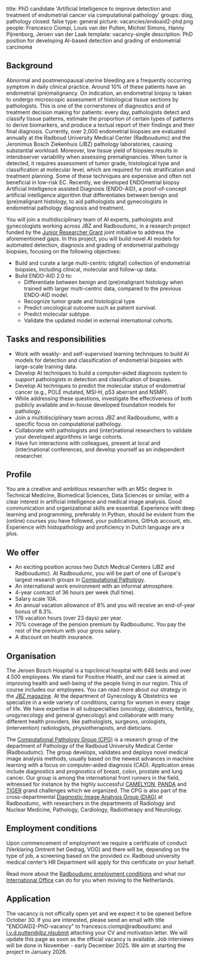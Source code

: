 title: PhD candidate 'Artificial Intelligence to improve detection and treatment of endometrial cancer via computational pathology'
groups: diag, pathology
closed: false
type: general
picture: vacancies/endoaid2-phd.png
people: Francesco Ciompi, Louis van der Putten, Michiel Simons, Hanny Pijnenborg, Jeroen van der Laak
template: vacancy-single
description: PhD position for developing AI-based detection and grading of endometrial carcinoma

## Background
Abnormal and postmenopausal uterine bleeding are a frequently occurring symptom in daily clinical practice. Around 10% of these patients have an endometrial (pre)malignancy. 
On indication, an endometrial biopsy is taken to undergo microscopic assessment of histological tissue sections by pathologists. This is one of the cornerstones of diagnostics and of treatment decision making for patients: every day, pathologists detect and classify tissue patterns, estimate the proportion of certain types of patterns to derive biomarkers, and produce a textual report of their findings and their final diagnosis. 
Currently, over 2,000 endometrial biopsies are evaluated annually at the Radboud University Medical Center (Radboudumc) and the Jeronimus Bosch Ziekenhuis (JBZ) pathology laboratories, causing substantial workload. Moreover, low tissue yield of biopsies results in interobserver variability when assessing premalignancies.
When tumor is detected, it requires assessment of tumor grade, histological type and classification at molecular level, which are required for risk stratification and treatment planning. Some of these techniques are expensive and often not beneficial in low-risk EC.
Recently, we developed ENDOmetrial biopsy Artificial Intelligence assisted Diagnosis (ENDO-AID), a proof-of-concept artificial intelligence algorithm that differentiates between benign and (pre)malignant histology, to aid pathologists and gynecologists in endometrial pathology diagnosis and treatment. 

You will join a multidisciplinary team of AI experts, pathologists and gynecologists working across JBZ and Radboudumc, in a research project funded by the [Junior Researcher Grant](https://www.radboudumc.nl/en/research/news/news-items-by-our-research-institute/2025/three-grants-for-junior-researchers-radboudumc-academic-medical-network) joint initiative to address the aforementioned gaps. In this project, you will build novel AI models for automated detection, diagnosis and grading of endometrial pathology biopsies, focusing on the following objectives:
* Build and curate a large multi-centric (digital) collection of endometrial biopsies, including clinical, molecular and follow-up data.
* Build ENDO-AID 2.0 to:
  - Differentiate between benign and (pre)malignant histology when trained with larger multi-centric data, compared to the previous ENDO-AID model.
  - Recognize tumor grade and histological type
  - Predict oncological outcome such as patient survival.
  - Predict molecular subtype.
  - Validate the updated model in external international cohorts.


## Tasks and responsibilities
* Work with weakly- and self-supervised learning techniques to build AI models for detection and classification of endometrial biopsies with large-scale training data. 
* Develop AI techniques to build a computer-aided diagnosis system to support pathologists in detection and classification of biopsies.
* Develop AI techniques to predict the molecular status of endometrial cancer (e.g., POLE mutated, MSI-H, p53 aberrant and NSMP).
* While addressing these questions, investigate the effectiveness of both publicly available and in-house developed foundation models for pathology. 
* Join a multidisciplinary team across JBZ and Radboudumc, with a specific focus on computational pathology. 
* Collaborate with pathologists and (inter)national researchers to validate your developed algorithms in large cohorts. 
* Have fun interactions with colleagues, present at local and (inter)national conferences, and develop yourself as an independent researcher. 


## Profile
You are a creative and ambitious researcher with an MSc degree in Technical Medicine, Biomedical Sciences, Data Sciences or similar, with a clear interest in artificial intelligence and medical image analysis. Good communication and organizational skills are essential. Experience with deep learning and programming, preferably in Python, should be evident from the (online) courses you have followed, your publications, GitHub account, etc. Experience with histopathology and proficiency in Dutch language are a plus.
  
## We offer
- An exciting position across two Dutch Medical Centers (JBZ and Radboudumc). At Radboudumc, you will be part of one of Europe's largest research groups in [Computational Pathology](https://www.computationalpathologygroup.eu/).
- An international work environment with an informal atmosphere.
- 4-year contract of 36 hours per week (full time).
- Salary scale 10A.
- An annual vacation allowance of 8% and you will receive an end-of-year bonus of 8.3%.
- 176 vacation hours (over 23 days) per year.
- 70% coverage of the pension premium by Radboudumc. You pay the rest of the premium with your gross salary.
- A discount on health insurance.

## Organisation
The Jeroen Bosch Hospital is a topclinical hospital with 648 beds and over 4.500 employees. We stand for Positive Health, and our care is aimed at improving health and well-being of the people living in our region. This of course includes our employees. You can read more about our strategy in the [JBZ magazine](https://magazine.jeroenboschziekenhuis.nl/zorg-voor-jou/). At the department of Gynecology & Obstetrics we specialize in a wide variety of conditions, caring for women in every stage of life. We have expertise in all subspecialties (oncology, obstetrics, fertility, urogynecology and general gynecology) and collaborate with many different health providers, like pathologists, surgeons, urologists, (intervention) radiologists, physiotherapists, and dieticians. 

The [Computational Pathology Group (CPG)](https://www.computationalpathologygroup.eu/) is a research group of the department of Pathology of the Radboud University Medical Center (Radboudumc). The group develops, validates and deploys novel medical image analysis methods, usually based on the newest advances in machine learning with a focus on computer-aided diagnosis (CAD). Application areas include diagnostics and prognostics of breast, colon, prostate and lung cancer. Our group is among the international front runners in the field, witnessed for instance by the highly successful [CAMELYON](https://jamanetwork.com/journals/jama/fullarticle/2665774), [PANDA](https://www.nature.com/articles/s41591-021-01620-2) and [TIGER](https://tiger.grand-challenge.org) grand challenges which we organized. The CPG is also part of the cross-departmental [Diagnostic Image Analysis Group (DIAG)](https://www.diagnijmegen.nl) at Radboudumc, with researchers in the departments of Radiology and Nuclear Medicine, Pathology, Cardiology, Radiotherapy and Neurology. 

## Employment conditions
Upon commencement of employment we require a certificate of conduct (Verklaring Omtrent het Gedrag, VOG) and there will be, depending on the type of job, a screening based on the provided cv. Radboud university medical center’s HR Department will apply for this certificate on your behalf. 

Read more about the [Radboudumc employment conditions](https://www.radboudumc.nl/en/working-at/what-do-we-offer/terms-and-conditions) and what our [International Office](https://www.radboudumc.nl/en/working-at/international-office) can do for you when moving to the Netherlands.

## Application
The vacancy is not offically open yet and we expect it to be opened before October 30. If you are interested, please send an email with title "ENDOAID2-PhD-vacancy" to francesco.ciompi@radboudumc and l.v.d.putten@jbz.nlsubmit attaching your CV and motivation letter.
We will update this page as soon as the official vacancy is available.
Job interviews will be done in November - early December 2025.
We aim at starting the project in January 2026.




